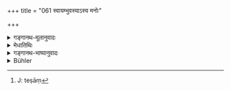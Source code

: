 +++
title = "061 स्वायम्भुवस्याऽस्य मनोः"

+++

<details><summary>गङ्गानथ-मूलानुवादः</summary>

There are Six other Manus, high-souled and mighty, who belong to the same race as this Svāyambhuva Manu, and have called into being, each his own offsprings.—(61)
</details>

<details><summary>मेधातिथिः</summary>

उपाध्यायो धर्मान् पृष्टो जगदुत्पत्त्यादि वर्णितवान् । तथैव शिष्यो ऽपि तन्नियुक्तस् तच्छेषम् एव वर्णयितुम् आरब्धः ।** अस्येति** साक्षात्कारेण मनुं प्रत्यवमृश्यति । अस्मदुपाध्यायस्य **स्वायंभुव** इत् ख्यातस्य **षड्** अन्ये **ऽपरे मनवो वंश्या** एकस्मिन् वंशे कुले जाताः सर्वे वंश्याः । सर्वे हि साक्षाद् ब्रह्मणा सृष्टा इत्य् एककुलसंभवाद् वंश्या उच्यन्ते । अथ वा एकस्मिन् कार्ये ऽधिकृता वंश्या एककर्मान्वयेन प्राणिनां वंशव्यवहारो भवति । "द्वौ मुनी व्याकरणस्य वंश्यौ" । तं[^१००] चैकं धर्मं दर्शयति **सृष्टवन्तः प्रजाः स्वाः स्वाः** इति । मन्वन्तरे मन्वन्तरे यस्य मनोर् अधिकारः स एव पजानां पूर्वमन्वन्तरविनष्टानां स्रष्टा पालयिता च । अतो येन याः प्रजाः सृज्यन्ते तास् तस्य स्वा भवन्ति ॥ १.६१ ॥


[^१००]:
     J: teṣāṃ
</details>

<details><summary>गङ्गानथ-भाष्यानुवादः</summary>

When the Teacher (Manu) was asked (in the beginning of this work) to explain Duties, he proceeded to describe the origination of the world and other cognate matters; hence when the pupil (Bhṛgu) has been directed to expound the Law, he also begins with the remaining parts of the same process of world-creation.

‘*Of this*’—the pronoun refers to the Manu before their eyes;—our teacher, who is known as ‘*Svāyambhuva*.’ There are *six other Manus who belong to the same race* as himself,—persons horn in the same family are said to ‘belong to the same race,’ and since all Manus are called into being directly by Brahmā himself, they are born in the same family, and are hence said to ‘belong to the same race.’ Or, persons engaged in the same work are also said ‘to belong to the same race’; as a matter of fact, living beings are often distributed among ‘races’ in accordance with the work done by them; *e.g*., we have such statements as—‘related to grammar there are two sages who belong to the same race.’

The text proceeds to point out one such work common to the Manus:—“*They have called into being each his own offsprings*”; in each *Manvantara*, created beings destroyed during the previous *Manvantara* are again created and protected by that particular Manu who holds sway over that
*Manvantara*; hence the offsprings that each of them creates are called
‘his own.’—(61)
</details>

<details><summary>Bühler</summary>

061	Six other high-minded, very powerful Manus, who belong to the race of this Manu, the descendant of the Self-existent (Svayambhu), and who have severally produced created beings,
</details>
